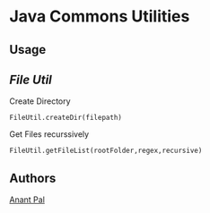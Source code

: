 Java Commons Utilities
====================================

## Usage
*File Util*
-------------
Create Directory
```
FileUtil.createDir(filepath)
```
Get Files recurssively
```
FileUtil.getFileList(rootFolder,regex,recursive)
```

## Authors

[Anant Pal](https://www.github.com/anantkpal)

